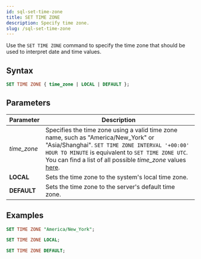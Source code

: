 ```yaml
---
id: sql-set-time-zone
title: SET TIME ZONE
description: Specify time zone.
slug: /sql-set-time-zone
---
```

<head>
  <link rel="canonical" href="https://docs.risingwave.com/docs/current/sql-set-time-zone/" />
</head>

Use the `SET TIME ZONE` command to specify the time zone that should be used to interpret date and time values.

## Syntax

```sql
SET TIME ZONE { time_zone | LOCAL | DEFAULT };
```




## Parameters

| Parameter                 | Description           |
| ------------------------- | --------------------- |
| *time_zone*             | Specifies the time zone using a valid time zone name, such as "America/New_York" or "Asia/Shanghai". `SET TIME ZONE INTERVAL '+00:00' HOUR TO MINUTE` is equivalent to `SET TIME ZONE UTC`. You can find a list of all possible *time_zone* values [here](https://en.wikipedia.org/wiki/List_of_tz_database_time_zones).  |
| **LOCAL** | Sets the time zone to the system's local time zone. |
| **DEFAULT** | Sets the time zone to the server's default time zone. |



## Examples

```sql
SET TIME ZONE "America/New_York";
```

```sql
SET TIME ZONE LOCAL;
```

```sql
SET TIME ZONE DEFAULT;
```